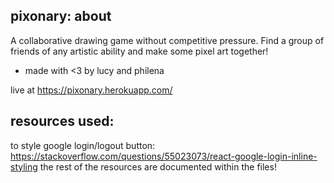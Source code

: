 ## pixonary: about
A collaborative drawing game without competitive pressure. Find a group of friends of any artistic ability and make some pixel art together!

- made with <3 by lucy and philena

live at https://pixonary.herokuapp.com/

## resources used:
to style google login/logout button: https://stackoverflow.com/questions/55023073/react-google-login-inline-styling
the rest of the resources are documented within the files!

